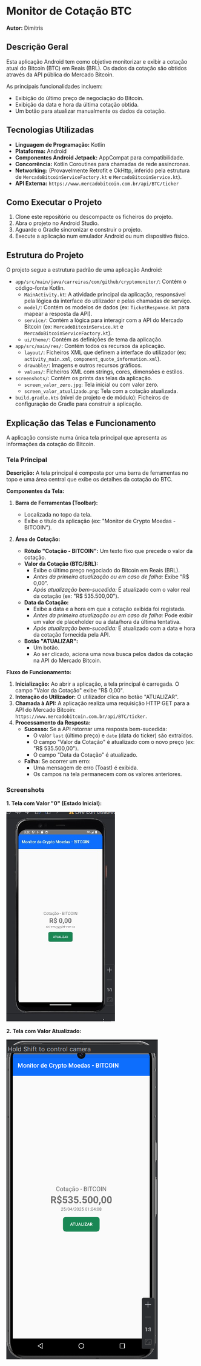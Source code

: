 # Monitor de Cotação BTC

**Autor:** Dimitris

## Descrição Geral

Esta aplicação Android tem como objetivo monitorizar e exibir a cotação atual do Bitcoin (BTC) em Reais (BRL). Os dados da cotação são obtidos através da API pública do Mercado Bitcoin.

As principais funcionalidades incluem:
*   Exibição do último preço de negociação do Bitcoin.
*   Exibição da data e hora da última cotação obtida.
*   Um botão para atualizar manualmente os dados da cotação.

## Tecnologias Utilizadas

*   **Linguagem de Programação:** Kotlin
*   **Plataforma:** Android
*   **Componentes Android Jetpack:** AppCompat para compatibilidade.
*   **Concorrência:** Kotlin Coroutines para chamadas de rede assíncronas.
*   **Networking:** (Provavelmente Retrofit e OkHttp, inferido pela estrutura de `MercadoBitcoinServiceFactory.kt` e `MercadoBitcoinService.kt`).
*   **API Externa:** `https://www.mercadobitcoin.com.br/api/BTC/ticker`

## Como Executar o Projeto

1.  Clone este repositório ou descompacte os ficheiros do projeto.
2.  Abra o projeto no Android Studio.
3.  Aguarde o Gradle sincronizar e construir o projeto.
4.  Execute a aplicação num emulador Android ou num dispositivo físico.

## Estrutura do Projeto

O projeto segue a estrutura padrão de uma aplicação Android:

*   `app/src/main/java/carreiras/com/github/cryptomonitor/`: Contém o código-fonte Kotlin.
    *   `MainActivity.kt`: A atividade principal da aplicação, responsável pela lógica da interface do utilizador e pelas chamadas de serviço.
    *   `model/`: Contém os modelos de dados (ex: `TicketResponse.kt` para mapear a resposta da API).
    *   `service/`: Contém a lógica para interagir com a API do Mercado Bitcoin (ex: `MercadoBitcoinService.kt` e `MercadoBitcoinServiceFactory.kt`).
    *   `ui/theme/`: Contém as definições de tema da aplicação.
*   `app/src/main/res/`: Contém todos os recursos da aplicação.
    *   `layout/`: Ficheiros XML que definem a interface do utilizador (ex: `activity_main.xml`, `component_quote_information.xml`).
    *   `drawable/`: Imagens e outros recursos gráficos.
    *   `values/`: Ficheiros XML com strings, cores, dimensões e estilos.
*   `screenshots/`: Contém os prints das telas da aplicação.
    *   `screen_valor_zero.jpg`: Tela inicial ou com valor zero.
    *   `screen_valor_atualizado.png`: Tela com a cotação atualizada.
*   `build.gradle.kts` (nível de projeto e de módulo): Ficheiros de configuração do Gradle para construir a aplicação.

## Explicação das Telas e Funcionamento

A aplicação consiste numa única tela principal que apresenta as informações da cotação do Bitcoin.

### Tela Principal

**Descrição:**
A tela principal é composta por uma barra de ferramentas no topo e uma área central que exibe os detalhes da cotação do BTC.

**Componentes da Tela:**

1.  **Barra de Ferramentas (Toolbar):**
    *   Localizada no topo da tela.
    *   Exibe o título da aplicação (ex: "Monitor de Crypto Moedas - BITCOIN").

2.  **Área de Cotação:**
    *   **Rótulo "Cotação - BITCOIN":** Um texto fixo que precede o valor da cotação.
    *   **Valor da Cotação (BTC/BRL):**
        *   Exibe o último preço negociado do Bitcoin em Reais (BRL).
        *   *Antes da primeira atualização ou em caso de falha:* Exibe "R$ 0,00".
        *   *Após atualização bem-sucedida:* É atualizado com o valor real da cotação (ex: "R$ 535.500,00").
    *   **Data da Cotação:**
        *   Exibe a data e a hora em que a cotação exibida foi registada.
        *   *Antes da primeira atualização ou em caso de falha:* Pode exibir um valor de placeholder ou a data/hora da última tentativa.
        *   *Após atualização bem-sucedida:* É atualizado com a data e hora da cotação fornecida pela API.
    *   **Botão "ATUALIZAR":**
        *   Um botão.
        *   Ao ser clicado, aciona uma nova busca pelos dados da cotação na API do Mercado Bitcoin.

**Fluxo de Funcionamento:**

1.  **Inicialização:** Ao abrir a aplicação, a tela principal é carregada. O campo "Valor da Cotação" exibe "R$ 0,00".
2.  **Interação do Utilizador:** O utilizador clica no botão "ATUALIZAR".
3.  **Chamada à API:** A aplicação realiza uma requisição HTTP GET para a API do Mercado Bitcoin: `https://www.mercadobitcoin.com.br/api/BTC/ticker`.
4.  **Processamento da Resposta:**
    *   **Sucesso:** Se a API retornar uma resposta bem-sucedida:
        *   O valor `last` (último preço) e `date` (data do ticker) são extraídos.
        *   O campo "Valor da Cotação" é atualizado com o novo preço (ex: "R$ 535.500,00").
        *   O campo "Data da Cotação" é atualizado.
    *   **Falha:** Se ocorrer um erro:
        *   Uma mensagem de erro (Toast) é exibida.
        *   Os campos na tela permanecem com os valores anteriores.

### Screenshots

**1. Tela com Valor "0" (Estado Inicial):**

![Tela com Valor Zero](screenshots/screen_valor_zero.jpg)

**2. Tela com Valor Atualizado:**

![Tela com Valor Atualizado](screenshots/screen_valor_atualizado.png)

